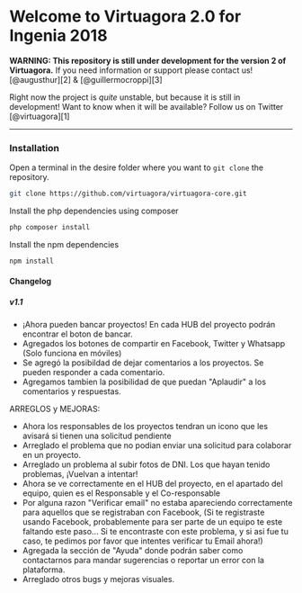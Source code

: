 # Welcome to Virtuagora 2.0 for Ingenia 2018

**WARNING: This repository is still under development for the version 2 of Virtuagora.**
If you need information or support please contact us! 
[@augusthur][2] & [@guillermocroppi][3]

Right now the project is *quite* unstable, but because it is still in development!
Want to know when it will be available? Follow us on Twitter  [@virtuagora][1]

---

### Installation
Open a terminal in the desire folder where you want to `git clone` the repository.
```bash
git clone https://github.com/virtuagora/virtuagora-core.git
```
Install the php dependencies using composer
```bash
php composer install
```
Install the npm dependencies
```bash
npm install
```

#### Changelog

##### v1.1
- ¡Ahora pueden bancar proyectos! En cada HUB del proyecto podrán encontrar el boton de bancar.
- Agregados los botones de compartir en Facebook, Twitter y Whatsapp (Solo funciona en móviles)
- Se agregó la posibildad de dejar comentarios a los proyectos. Se pueden responder a cada comentario.
- Agregamos tambien la posibilidad de que puedan "Aplaudir" a los comentarios y respuestas.

ARREGLOS y MEJORAS: 

- Ahora los responsables de los proyectos tendran un icono que les avisará si tienen una solicitud pendiente
- Arreglado el problema que no podian enviar una solicitud para colaborar en un proyecto.
- Arreglado un problema al subir fotos de DNI. Los que hayan tenido problemas, ¡Vuelvan a intentar!
- Ahora se ve correctamente en el HUB del proyecto, en el apartado del equipo, quien es el Responsable y el Co-responsable
- Por alguna razon "Verificar email" no estaba apareciendo correctamente para aquellos que se registraban con Facebook, (Si te registraste usando Facebook, probablemente para ser parte de un equipo te este faltando este paso... Si te encontraste con este problema, y si asi fue tu caso, te pedimos por favor que intentes verificar tu Email ahora!) 
- Agregada la sección de "Ayuda" donde podrán saber como contactarnos para mandar sugerencias o reportar un error con la plataforma.
- Arreglado otros bugs y mejoras visuales.

